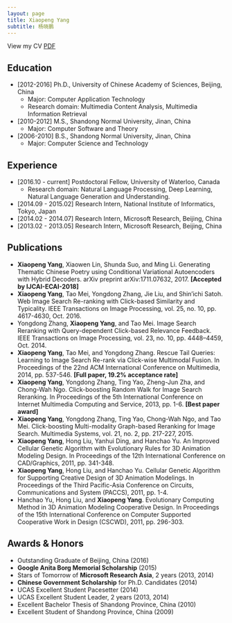 ```yaml
---
layout: page
title: Xiaopeng Yang 
subtitle: 杨晓鹏
---
```

View my CV [PDF](https://xiaopyyy.github.io/file/CV_XiaopengYang.pdf)

## Education
- \[2012-2016\] Ph.D., University of Chinese Academy of Sciences, Beijing, China
  - Major: Computer Application Technology 
  - Research domain: Multimedia Content Analysis, Multimedia Information Retrieval
- \[2010-2012\] M.S., Shandong Normal University, Jinan, China
  - Major: Computer Software and Theory
- \[2006-2010\] B.S., Shandong Normal University, Jinan, China
  - Major: Computer Science and Technology 
  
## Experience
- \[2016.10 - current\] Postdoctoral Fellow, University of Waterloo, Canada
  - Research domain: Natural Language Processing, Deep Learning, Natural Language Generation and Understanding.
- \[2014.09 - 2015.02\] Research Intern, National Institute of Informatics, Tokyo, Japan
- \[2014.02 - 2014.07\] Research Intern, Microsoft Research, Beijing, China
- \[2013.02 - 2013.05\] Research Intern, Microsoft Research, Beijing, China

## Publications
- **Xiaopeng Yang**, Xiaowen Lin, Shunda Suo, and Ming Li. Generating Thematic Chinese Poetry using Conditional Variational Autoencoders with Hybrid Decoders. arXiv preprint arXiv:1711.07632, 2017. **\[Accepted by IJCAI-ECAI-2018\]**
- **Xiaopeng Yang**, Tao Mei, Yongdong Zhang, Jie Liu, and Shin’ichi Satoh. Web Image Search Re-ranking with Click-based Similarity and Typicality. IEEE Transactions on Image Processing, vol. 25, no. 10, pp. 4617-4630, Oct. 2016. 
- Yongdong Zhang, **Xiaopeng Yang**, and Tao Mei. Image Search Reranking with Query-dependent Click-based Relevance Feedback. IEEE Transactions on Image Processing, vol. 23, no. 10, pp. 4448–4459, Oct. 2014.
- **Xiaopeng Yang**, Tao Mei, and Yongdong Zhang. Rescue Tail Queries: Learning to Image Search Re-rank via Click-wise Multimodal Fusion. In Proceedings of the 22nd ACM International Conference on Multimedia, 2014, pp. 537-546. **\[Full paper, 19.2% acceptance rate\]**
- **Xiaopeng Yang**, Yongdong Zhang, Ting Yao, Zheng-Jun Zha, and Chong-Wah Ngo. Click-boosting Random Walk for Image Search Reranking. In Proceedings of the 5th International Conference on Internet Multimedia Computing and Service, 2013, pp. 1-6. **\[Best paper award\]**
- **Xiaopeng Yang**, Yongdong Zhang, Ting Yao, Chong-Wah Ngo, and Tao Mei. Click-boosting Multi-modality Graph-based Reranking for Image Search. Multimedia Systems, vol. 21, no. 2, pp. 217-227, 2015.
- **Xiaopeng Yang**, Hong Liu, Yanhui Ding, and Hanchao Yu. An Improved Cellular Genetic Algorithm with Evolutionary Rules for 3D Animation Modeling Design. In Proceedings of the 12th International Conference on CAD/Graphics, 2011, pp. 341-348.
- **Xiaopeng Yang**, Hong Liu, and Hanchao Yu. Cellular Genetic Algorithm for Supporting Creative Design of 3D Animation Modelings. In Proceedings of the Third Pacific-Asia Conference on Circuits, Communications and System (PACCS), 2011, pp. 1-4.
- Hanchao Yu, Hong Liu, and **Xiaopeng Yang**. Evolutionary Computing Method in 3D Animation Modeling Cooperative Design. In Proceedings of the 15th International Conference on Computer Supported Cooperative Work in Design (CSCWD), 2011, pp. 296-303.


## Awards & Honors
- Outstanding Graduate of Beijing, China (2016)
- **Google Anita Borg Memorial Scholarship** (2015)
- Stars of Tomorrow of **Microsoft Research Asia**, 2 years (2013, 2014)
- **Chinese Government Scholarship** for Ph.D. Candidates (2014)
- UCAS Excellent Student Pacesetter (2014)
- UCAS Excellent Student Leader, 2 years (2013, 2014)
- Excellent Bachelor Thesis of Shandong Province, China (2010)
- Excellent Student of Shandong Province, China (2009)

